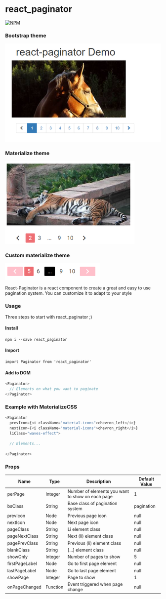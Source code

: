 # react_paginator

[![NPM](https://nodei.co/npm/react_paginator.png?compact=true)](https://npmjs.org/package/react_paginator)

### Bootstrap theme
![Screenshot from demo](img/demo1_screen.png)

### Materialize theme
![Screenshot from demo with MaterializeCSS](img/materialize_demo.png)

### Custom materialize theme
![Custom Materialize Theme](img/custom_materialize.png)

React-Paginator is a react component to create a great and easy to use pagination system.
You can customize it to adapt to your style

### Usage

Three steps to start with react_paginator ;)

#### Install
`npm i --save react_paginator`

#### Import
`import Paginator from 'react_paginator'`

#### Add to DOM
```javascript
<Paginator>
  // Elements on what you want to paginate
</Paginator>
```

### Example with MaterializeCSS

```javascript
<Paginator 
  prevIcon={<i className="material-icons">chevron_left</i>} 
  nextIcon={<i className="material-icons">chevron_right</i>}
  liClass="waves-effect">

  // Elements...

</Paginator>
```

### Props

| Name    | Type    | Description                                      | Default Value |
|---------|---------|--------------------------------------------------|---------------|
| perPage | Integer | Number of elements you want to show on each page | 1 |
| bsClass | String | Base class of pagination system | pagination |
| prevIcon | Node | Previous page icon | null |
| nextIcon | Node | Next page icon | null |
| pageClass | String | Li element class | null |
| pageNextClass | String | Next (li) element class | null |
| pagePrevClass | String | Previous (li) element class | null |
| blankClass | String | [...] element class | null |
| showOnly | Integer | Number of pages to show | 5 |
| firstPageLabel | Node | Go to first page element | null |
| lastPageLabel | Node | Go to last page element | null |
| showPage | Integer | Page to show | 1 |
| onPageChanged | Function | Event triggered when page change | null | 
